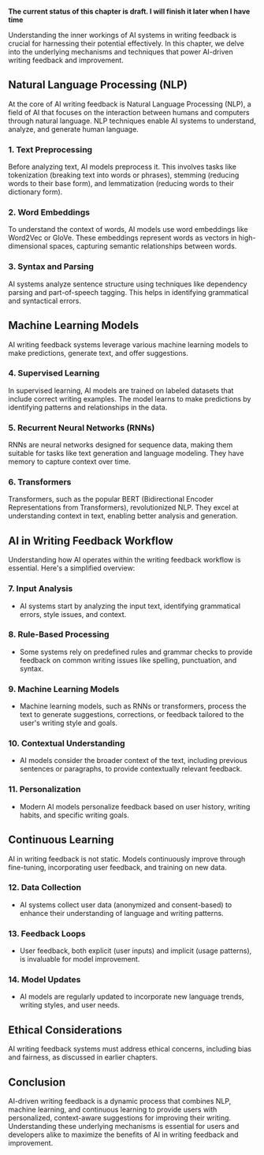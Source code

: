 **The current status of this chapter is draft. I will finish it later when I have time**

Understanding the inner workings of AI systems in writing feedback is crucial for harnessing their potential effectively. In this chapter, we delve into the underlying mechanisms and techniques that power AI-driven writing feedback and improvement.

Natural Language Processing (NLP)
---------------------------------

At the core of AI writing feedback is Natural Language Processing (NLP), a field of AI that focuses on the interaction between humans and computers through natural language. NLP techniques enable AI systems to understand, analyze, and generate human language.

### 1. **Text Preprocessing**

Before analyzing text, AI models preprocess it. This involves tasks like tokenization (breaking text into words or phrases), stemming (reducing words to their base form), and lemmatization (reducing words to their dictionary form).

### 2. **Word Embeddings**

To understand the context of words, AI models use word embeddings like Word2Vec or GloVe. These embeddings represent words as vectors in high-dimensional spaces, capturing semantic relationships between words.

### 3. **Syntax and Parsing**

AI systems analyze sentence structure using techniques like dependency parsing and part-of-speech tagging. This helps in identifying grammatical and syntactical errors.

Machine Learning Models
-----------------------

AI writing feedback systems leverage various machine learning models to make predictions, generate text, and offer suggestions.

### 4. **Supervised Learning**

In supervised learning, AI models are trained on labeled datasets that include correct writing examples. The model learns to make predictions by identifying patterns and relationships in the data.

### 5. **Recurrent Neural Networks (RNNs)**

RNNs are neural networks designed for sequence data, making them suitable for tasks like text generation and language modeling. They have memory to capture context over time.

### 6. **Transformers**

Transformers, such as the popular BERT (Bidirectional Encoder Representations from Transformers), revolutionized NLP. They excel at understanding context in text, enabling better analysis and generation.

AI in Writing Feedback Workflow
-------------------------------

Understanding how AI operates within the writing feedback workflow is essential. Here's a simplified overview:

### 7. **Input Analysis**

* AI systems start by analyzing the input text, identifying grammatical errors, style issues, and context.

### 8. **Rule-Based Processing**

* Some systems rely on predefined rules and grammar checks to provide feedback on common writing issues like spelling, punctuation, and syntax.

### 9. **Machine Learning Models**

* Machine learning models, such as RNNs or transformers, process the text to generate suggestions, corrections, or feedback tailored to the user's writing style and goals.

### 10. **Contextual Understanding**

* AI models consider the broader context of the text, including previous sentences or paragraphs, to provide contextually relevant feedback.

### 11. **Personalization**

* Modern AI models personalize feedback based on user history, writing habits, and specific writing goals.

Continuous Learning
-------------------

AI in writing feedback is not static. Models continuously improve through fine-tuning, incorporating user feedback, and training on new data.

### 12. **Data Collection**

* AI systems collect user data (anonymized and consent-based) to enhance their understanding of language and writing patterns.

### 13. **Feedback Loops**

* User feedback, both explicit (user inputs) and implicit (usage patterns), is invaluable for model improvement.

### 14. **Model Updates**

* AI models are regularly updated to incorporate new language trends, writing styles, and user needs.

Ethical Considerations
----------------------

AI writing feedback systems must address ethical concerns, including bias and fairness, as discussed in earlier chapters.

Conclusion
----------

AI-driven writing feedback is a dynamic process that combines NLP, machine learning, and continuous learning to provide users with personalized, context-aware suggestions for improving their writing. Understanding these underlying mechanisms is essential for users and developers alike to maximize the benefits of AI in writing feedback and improvement.
